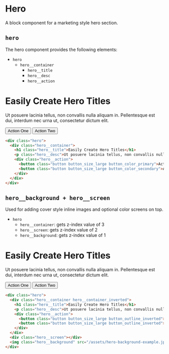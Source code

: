 # Hero

<p class="text_lead">A block component for a marketing style hero section.</p>

## `hero`

The hero component provides the following elements:

* `hero`
  * `hero__container`
    * `hero__title`
    * `hero__desc`
    * `hero__action`

<div class="demo">
  <div class="demo__render">
    <div class="hero">
      <div class="hero__container">
        <h1 class="hero__title">Easily Create Hero Titles</h1>
        <p class="hero__desc">Ut posuere lacinia tellus, non convallis nulla aliquam in. Pellentesque est dui, interdum nec urna ut, consectetur dictum elit.</p>
        <div class="hero__action">
          <button class="button button_size_large button_color_primary">Action One</button>
          <button class="button button_size_large button_color_secondary">Action Two</button>
        </div>
      </div>
    </div>
  </div>
  <div class="demo__code">

```html
<div class="hero">
  <div class="hero__container">
    <h1 class="hero__title">Easily Create Hero Titles</h1>
    <p class="hero__desc">Ut posuere lacinia tellus, non convallis nulla aliquam in. Pellentesque est dui, interdum nec urna ut, consectetur dictum elit.</p>
    <div class="hero__action">
      <button class="button button_size_large button_color_primary">Action One</button>
      <button class="button button_size_large button_color_secondary">Action Two</button>
    </div>
  </div>
</div>
```

  </div>
</div>

## `hero__background + hero__screen`

Used for adding cover style inline images and optional color screens on top.

* `hero`
  * `hero__container`: gets z-index value of 3
  * `hero__screen`: gets z-index value of 2
  * `hero__background`: gets z-index value of 1

<div class="demo">
  <div class="demo__render">
    <div class="hero">
      <div class="hero__container hero__container_inverted">
        <h1 class="hero__title">Easily Create Hero Titles</h1>
        <p class="hero__desc">Ut posuere lacinia tellus, non convallis nulla aliquam in. Pellentesque est dui, interdum nec urna ut, consectetur dictum elit.</p>
        <div class="hero__action">
          <button class="button button_size_large button_outline_inverted">Action One</button>
          <button class="button button_size_large button_outline_inverted">Action Two</button>
        </div>
      </div>
      <div class="hero__screen"></div>
      <img class="hero__background" src="/assets/hero-background-example.jpg" alt="" />
    </div>
  </div>
  <div class="demo__code">

```html
<div class="hero">
  <div class="hero__container hero__container_inverted">
    <h1 class="hero__title">Easily Create Hero Titles</h1>
    <p class="hero__desc">Ut posuere lacinia tellus, non convallis nulla aliquam in. Pellentesque est dui, interdum nec urna ut, consectetur dictum elit.</p>
    <div class="hero__action">
      <button class="button button_size_large button_outline_inverted">Action One</button>
      <button class="button button_size_large button_outline_inverted">Action Two</button>
    </div>
  </div>
  <div class="hero__screen"></div>
  <img class="hero__background" src="/assets/hero-background-example.jpg" alt="" />
</div>
```

  </div>
</div>
